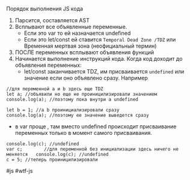 Порядок выполнения JS кода

1. Парсится, составляется AST
2. Всплывают все объявленные переменные. 
	- Если это var то ей назначается undefined
	- Если это let/const ей ставится `Temporal Dead Zone /TDZ` или Временная мертвая зона (неофициальный термин)
3. ПОСЛЕ переменных всплывают объявления функций
4. Начинается выполнение инструкций кода. Когда код доходит до объявления переменных:
	- let/const заканчивается TDZ, им присваивается `undefined`  или значение  если оно объявлено сразу. Например 
```
//для переменной a и b здесь еще TDZ
let a; //объявили но еще не проиницилизировали значением
console.log(a); //поэтому пока внутри a undefined 

let b = 1; //а b проинициализировали сразу
console.log(a); //поэтому ее значение выведется сразу
```
-  в var проще , там вместо undefined происходит присваивание переменных только в момент самого присваивания.
```
console.log(c); //undefined
var c;        //для переменной без инициализации здесь ничего не меняется   console.log(c); //undefined
с = 5; //теперь проиницилизировали
```

#js #wtf-js 
